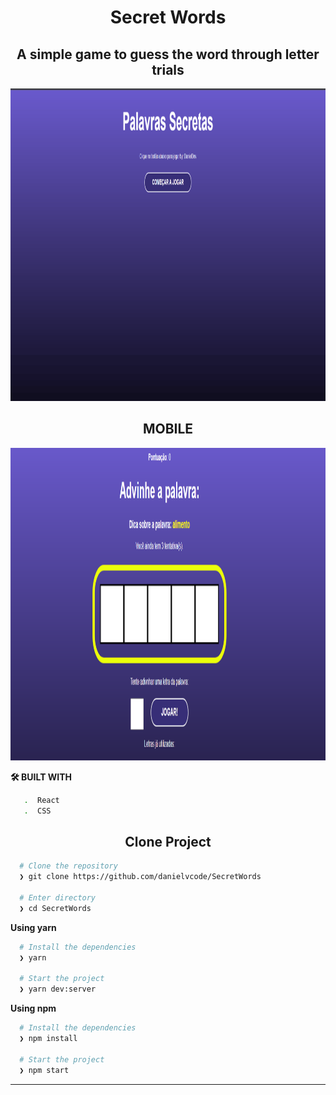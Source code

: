 <h1 align="center">Secret Words</h1>

<h2 align="center">A simple game to guess the word through letter trials</h2>

<div> 

<p align="center">
  <img width="1600"  height="500" src="https://github.com/danielvcode/SecretWords/blob/main/Anima%C3%A7%C3%A3o.gif">
</p>

<div></div>
 
 
<h2 align="center">MOBILE</h2>

<p align="center">
  <img width="1600"  height="500" src="https://github.com/danielvcode/SecretWords/blob/main/Screenshot_1.png">
</p>


**🛠️ BUILT WITH**
```bash
   .  React
   .  CSS
```

<h2 align="center">Clone Project</h2>

```bash
  # Clone the repository
  ❯ git clone https://github.com/danielvcode/SecretWords

  # Enter directory
  ❯ cd SecretWords
```

**Using yarn**

```bash
  # Install the dependencies
  ❯ yarn

  # Start the project
  ❯ yarn dev:server
```

**Using npm**

```bash
  # Install the dependencies
  ❯ npm install

  # Start the project
  ❯ npm start
```

---
